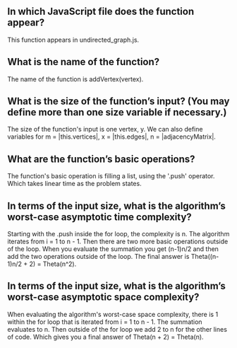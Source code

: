In which JavaScript file does the function appear?
--------------------------------------------------
This function appears in undirected_graph.js.

What is the name of the function?
---------------------------------
The name of the function is addVertex(vertex).

What is the size of the function’s input? (You may define more than one size variable if necessary.)
-----------------------------------------
The size of the function's input is one vertex, y. We can also define variables for m = |this.vertices|, x = |this.edges|, n = |adjacencyMatrix|.

What are the function’s basic operations?
-----------------------------------------
The function's basic operation is filling a list, using the '.push' operator. Which takes linear time as the problem states.

In terms of the input size, what is the algorithm’s worst-case asymptotic time complexity?
---------------------------------------------------
Starting with the .push inside the for loop, the complexity is n. The algorithm iterates from i = 1 to n - 1. Then there are two more basic operations outside of the loop. When you evaluate the summation you get (n-1)n/2 and then add the two operations outside of the loop. The final answer is Theta((n-1)n/2 + 2) = Theta(n^2).

In terms of the input size, what is the algorithm’s worst-case asymptotic space complexity?
---------------------------------------------------
When evaluating the algorithm's worst-case space complexity, there is 1 within the for loop that is iterated from i = 1 to n - 1. The summation evaluates to n. Then outside of the for loop we add 2 to n for the other lines of code. Which gives you a final answer of Theta(n + 2) = Theta(n).

